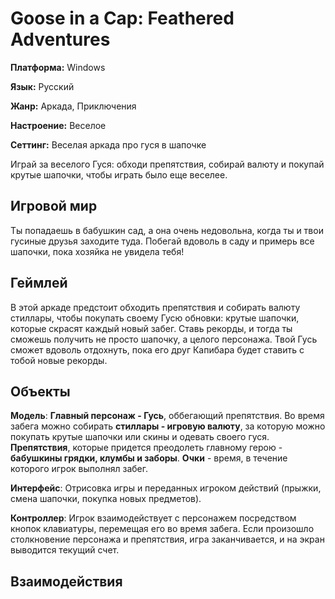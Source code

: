 # Goose in a Cap: Feathered Adventures
**Платформа:** Windows

**Язык:** Русский

**Жанр:** Аркада, Приключения

**Настроение:** Веселое

**Сеттинг:** Веселая аркада про гуся в шапочке

Играй за веселого Гуся: обходи препятствия, собирай валюту и покупай крутые шапочки, чтобы играть было еще веселее.

## Игровой мир

Ты попадаешь в бабушкин сад, а она очень недовольна, когда ты и твои гусиные друзья заходите туда. Побегай вдоволь в саду и примерь все шапочки, пока хозяйка не увидела тебя!

## Геймлей

В этой аркаде предстоит обходить препятствия и собирать валюту стиллары, чтобы покупать своему Гусю обновки: крутые шапочки, которые скрасят каждый новый забег. Ставь рекорды, и тогда ты сможешь получить не просто шапочку, а целого персонажа. Твой Гусь сможет вдоволь отдохнуть, пока его друг Капибара будет ставить с тобой новые рекорды.

## Объекты

**Модель**: **Главный персонаж - Гусь**, оббегающий препятствия. Во время забега можно собирать **стиллары - игровую валюту**, за которую можно покупать крутые шапочки или скины и одевать своего гуся. **Препятствия**, которые придется преодолеть главному герою - **бабушкины грядки, клумбы и заборы**. **Очки** - время, в течение которого игрок выполнял забег.

**Интерфейс**: Отрисовка игры и переданных игроком действий (прыжки, смена шапочки, покупка новых предметов).

**Контроллер**: Игрок взаимодействует с персонажем посредством кнопок клавиатуры, перемещая его во время забега. Если произошло столкновение персонажа и препятствия, игра заканчивается, и на экран выводится текущий счет.

## Взаимодействия

